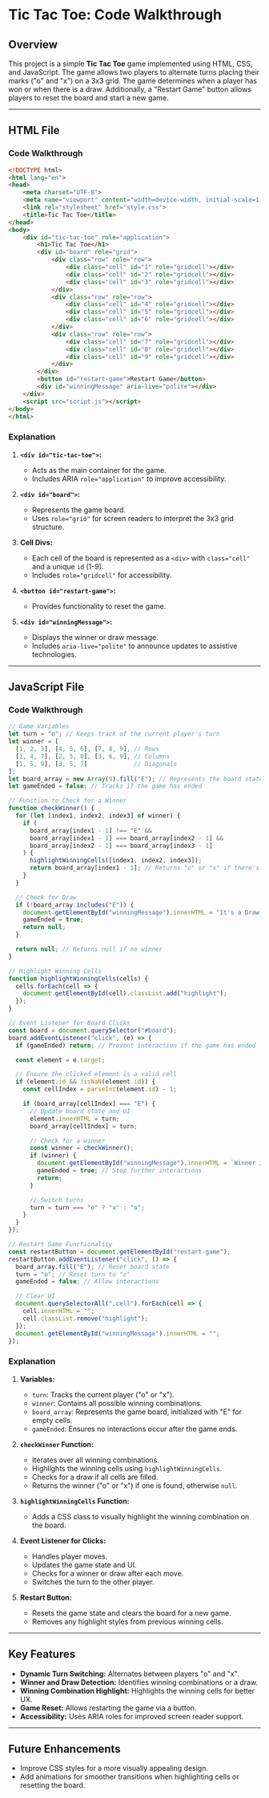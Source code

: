 # Tic Tac Toe: Code Walkthrough

## Overview
This project is a simple **Tic Tac Toe** game implemented using HTML, CSS, and JavaScript. The game allows two players to alternate turns placing their marks ("o" and "x") on a 3x3 grid. The game determines when a player has won or when there is a draw. Additionally, a "Restart Game" button allows players to reset the board and start a new game.

---

## HTML File

### Code Walkthrough

```html
<!DOCTYPE html>
<html lang="en">
<head>
    <meta charset="UTF-8">
    <meta name="viewport" content="width=device-width, initial-scale=1.0">
    <link rel="stylesheet" href="style.css">
    <title>Tic Tac Toe</title>
</head>
<body>
    <div id="tic-tac-toe" role="application">
        <h1>Tic Tac Toe</h1>
        <div id="board" role="grid">
            <div class="row" role="row">
                <div class="cell" id="1" role="gridcell"></div>
                <div class="cell" id="2" role="gridcell"></div>
                <div class="cell" id="3" role="gridcell"></div>
            </div>
            <div class="row" role="row">
                <div class="cell" id="4" role="gridcell"></div>
                <div class="cell" id="5" role="gridcell"></div>
                <div class="cell" id="6" role="gridcell"></div>
            </div>
            <div class="row" role="row">
                <div class="cell" id="7" role="gridcell"></div>
                <div class="cell" id="8" role="gridcell"></div>
                <div class="cell" id="9" role="gridcell"></div>
            </div>
        </div>
        <button id="restart-game">Restart Game</button>
        <div id="winningMessage" aria-live="polite"></div>
    </div>
    <script src="script.js"></script>
</body>
</html>
```

### Explanation
1. **`<div id="tic-tac-toe">`:**
   - Acts as the main container for the game.
   - Includes ARIA `role="application"` to improve accessibility.

2. **`<div id="board">`:**
   - Represents the game board.
   - Uses `role="grid"` for screen readers to interpret the 3x3 grid structure.

3. **Cell Divs:**
   - Each cell of the board is represented as a `<div>` with `class="cell"` and a unique `id` (1-9).
   - Includes `role="gridcell"` for accessibility.

4. **`<button id="restart-game">`:**
   - Provides functionality to reset the game.

5. **`<div id="winningMessage">`:**
   - Displays the winner or draw message.
   - Includes `aria-live="polite"` to announce updates to assistive technologies.

---

## JavaScript File

### Code Walkthrough

```javascript
// Game Variables
let turn = "o"; // Keeps track of the current player's turn
let winner = [
  [1, 2, 3], [4, 5, 6], [7, 8, 9], // Rows
  [1, 4, 7], [2, 5, 8], [3, 6, 9], // Columns
  [1, 5, 9], [3, 5, 7]             // Diagonals
];
let board_array = new Array(9).fill("E"); // Represents the board state
let gameEnded = false; // Tracks if the game has ended

// Function to Check for a Winner
function checkWinner() {
  for (let [index1, index2, index3] of winner) {
    if (
      board_array[index1 - 1] !== "E" &&
      board_array[index1 - 1] === board_array[index2 - 1] &&
      board_array[index2 - 1] === board_array[index3 - 1]
    ) {
      highlightWinningCells([index1, index2, index3]);
      return board_array[index1 - 1]; // Returns "o" or "x" if there's a winner
    }
  }

  // Check for Draw
  if (!board_array.includes("E")) {
    document.getElementById("winningMessage").innerHTML = "It's a Draw!";
    gameEnded = true;
    return null;
  }

  return null; // Returns null if no winner
}

// Highlight Winning Cells
function highlightWinningCells(cells) {
  cells.forEach(cell => {
    document.getElementById(cell).classList.add("highlight");
  });
}

// Event Listener for Board Clicks
const board = document.querySelector("#board");
board.addEventListener("click", (e) => {
  if (gameEnded) return; // Prevent interaction if the game has ended

  const element = e.target;

  // Ensure the clicked element is a valid cell
  if (element.id && !isNaN(element.id)) {
    const cellIndex = parseInt(element.id) - 1;

    if (board_array[cellIndex] === "E") {
      // Update board state and UI
      element.innerHTML = turn;
      board_array[cellIndex] = turn;

      // Check for a winner
      const winner = checkWinner();
      if (winner) {
        document.getElementById("winningMessage").innerHTML = `Winner is ${winner}`;
        gameEnded = true; // Stop further interactions
        return;
      }

      // Switch turns
      turn = turn === "o" ? "x" : "o";
    }
  }
});

// Restart Game Functionality
const restartButton = document.getElementById("restart-game");
restartButton.addEventListener("click", () => {
  board_array.fill("E"); // Reset board state
  turn = "o"; // Reset turn to "o"
  gameEnded = false; // Allow interactions

  // Clear UI
  document.querySelectorAll(".cell").forEach(cell => {
    cell.innerHTML = "";
    cell.classList.remove("highlight");
  });
  document.getElementById("winningMessage").innerHTML = "";
});
```

### Explanation
1. **Variables:**
   - `turn`: Tracks the current player ("o" or "x").
   - `winner`: Contains all possible winning combinations.
   - `board_array`: Represents the game board, initialized with "E" for empty cells.
   - `gameEnded`: Ensures no interactions occur after the game ends.

2. **`checkWinner` Function:**
   - Iterates over all winning combinations.
   - Highlights the winning cells using `highlightWinningCells`.
   - Checks for a draw if all cells are filled.
   - Returns the winner ("o" or "x") if one is found, otherwise `null`.

3. **`highlightWinningCells` Function:**
   - Adds a CSS class to visually highlight the winning combination on the board.

4. **Event Listener for Clicks:**
   - Handles player moves.
   - Updates the game state and UI.
   - Checks for a winner or draw after each move.
   - Switches the turn to the other player.

5. **Restart Button:**
   - Resets the game state and clears the board for a new game.
   - Removes any highlight styles from previous winning cells.

---

## Key Features
- **Dynamic Turn Switching:** Alternates between players "o" and "x".
- **Winner and Draw Detection:** Identifies winning combinations or a draw.
- **Winning Combination Highlight:** Highlights the winning cells for better UX.
- **Game Reset:** Allows restarting the game via a button.
- **Accessibility:** Uses ARIA roles for improved screen reader support.

---

## Future Enhancements
- Improve CSS styles for a more visually appealing design.
- Add animations for smoother transitions when highlighting cells or resetting the board.

